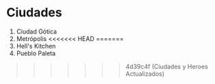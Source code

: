 # Ciudades

1. Ciudad Gótica
2. Metrópolis
<<<<<<< HEAD
=======
3. Hell's Kitchen
4. Pueblo Paleta
>>>>>>> 4d39c4f (Ciudades y Heroes Actualizados)
